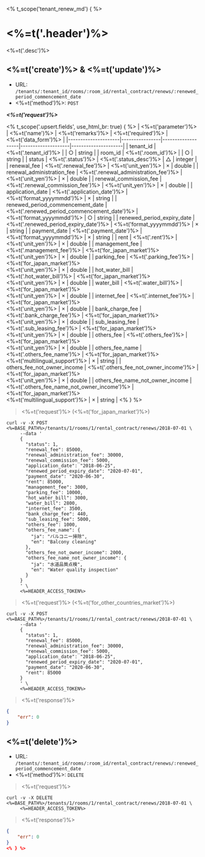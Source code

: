 <% t_scope('tenant_renew_md') { %>
# <%=t('.header')%>

<%=t('.desc')%>

## <%=t('create')%> & <%=t('update')%>

- URL: `/tenants/:tenant_id/rooms/:room_id/rental_contract/renews/:renewed_period_commencement_date`
- <%=t('method')%>: `POST`

***<%=t('request')%>***

<% t_scope('.upsert.fields', use_html_br: true) { %>
| <%=t('parameter')%> | <%=t('name')%> | <%=t('remarks')%> | <%=t('required')%> | <%=t('data_form')%> |
|---------------------|----------------|-------------------|--------------------|---------------------|
| tenant_id | <%=t('.tenant_id')%> | | ○ | string |
| room_id | <%=t('.room_id')%> | | ○ | string |
| status | <%=t('.status')%> | <%=t('.status_desc')%> | △ | integer |
| renewal_fee | <%=t('.renewal_fee')%> | <%=t('unit_yen')%> | × | double |
| renewal_administration_fee | <%=t('.renewal_administration_fee')%> | <%=t('unit_yen')%> | × | double |
| renewal_commission_fee | <%=t('.renewal_commission_fee')%> | <%=t('unit_yen')%> | × | double |
| application_date | <%=t('.application_date')%> | <%=t('format_yyyymmdd')%> | × | string |
| renewed_period_commencement_date | <%=t('.renewed_period_commencement_date')%> | <%=t('format_yyyymmdd')%> | ○ | string |
| renewed_period_expiry_date | <%=t('.renewed_period_expiry_date')%> | <%=t('format_yyyymmdd')%> | × | string |
| payment_date | <%=t('.payment_date')%> | <%=t('format_yyyymmdd')%> | × | string |
| rent | <%=t('.rent')%> | <%=t('unit_yen')%> | × | double |
| management_fee | <%=t('.management_fee')%> | <%=t('for_japan_market')%><br><%=t('unit_yen')%> | × | double |
| parking_fee | <%=t('.parking_fee')%> | <%=t('for_japan_market')%><br><%=t('unit_yen')%> | × | double |
| hot_water_bill | <%=t('.hot_water_bill')%> | <%=t('for_japan_market')%><br><%=t('unit_yen')%> | × | double |
| water_bill | <%=t('.water_bill')%> | <%=t('for_japan_market')%><br><%=t('unit_yen')%> | × | double |
| internet_fee | <%=t('.internet_fee')%> | <%=t('for_japan_market')%><br><%=t('unit_yen')%> | × | double |
| bank_charge_fee | <%=t('.bank_charge_fee')%> | <%=t('for_japan_market')%><br><%=t('unit_yen')%> | × | double |
| sub_leasing_fee | <%=t('.sub_leasing_fee')%> | <%=t('for_japan_market')%><br><%=t('unit_yen')%> | × | double |
| others_fee | <%=t('.others_fee')%> | <%=t('for_japan_market')%><br><%=t('unit_yen')%> | × | double |
| others_fee_name | <%=t('.others_fee_name')%> | <%=t('for_japan_market')%><br><%=t('multilingual_support')%> | × | string |
| others_fee_not_owner_income | <%=t('.others_fee_not_owner_income')%> | <%=t('for_japan_market')%><br><%=t('unit_yen')%> | × | double |
| others_fee_name_not_owner_income | <%=t('.others_fee_name_not_owner_income')%> | <%=t('for_japan_market')%><br><%=t('multilingual_support')%> | × | string |
<% } %>

> <%=t('request')%> (<%=t('for_japan_market')%>)

```shell
curl -v -X POST <%=BASE_PATH%>/tenants/1/rooms/1/rental_contract/renews/2018-07-01 \
     --data '
     {
       "status": 1,
       "renewal_fee": 85000,
       "renewal_administration_fee": 30000,
       "renewal_commission_fee": 5000,
       "application_date": "2018-06-25",
       "renewed_period_expiry_date": "2020-07-01",
       "payment_date": "2020-06-30",
       "rent": 85000,
       "management_fee": 3000,
       "parking_fee": 10000,
       "hot_water_bill": 3000,
       "water_bill": 2800,
       "internet_fee": 3500,
       "bank_charge_fee": 440,
       "sub_leasing_fee": 5000,
       "others_fee": 1000,
       "others_fee_name": {
         "ja": "バルコニー掃除",
         "en": "Balcony cleaning"
       },
       "others_fee_not_owner_income": 2000,
       "others_fee_name_not_owner_income": {
         "ja": "水道品質点検",
         "en": "Water quality inspection"
       }
     }
     ' \
     <%=HEADER_ACCESS_TOKEN%>
```

> <%=t('request')%> (<%=t('for_other_countries_market')%>)

```shell
curl -v -X POST <%=BASE_PATH%>/tenants/1/rooms/1/rental_contract/renews/2018-07-01 \
     --data '
     {
       "status": 1,
       "renewal_fee": 85000,
       "renewal_administration_fee": 30000,
       "renewal_commission_fee": 5000,
       "application_date": "2018-06-25",
       "renewed_period_expiry_date": "2020-07-01",
       "payment_date": "2020-06-30",
       "rent": 85000
     }
     ' \
     <%=HEADER_ACCESS_TOKEN%>
```

> <%=t('response')%>

```json
{
    "err": 0
}
```

## <%=t('delete')%>

- URL: `/tenants/:tenant_id/rooms/:room_id/rental_contract/renews/:renewed_period_commencement_date`
- <%=t('method')%>: `DELETE`

> <%=t('request')%>

```shell
curl -v -X DELETE <%=BASE_PATH%>/tenants/1/rooms/1/rental_contract/renews/2018-07-01 \
     <%=HEADER_ACCESS_TOKEN%>
```

> <%=t('response')%>

```json
{
    "err": 0
}
<% } %>
